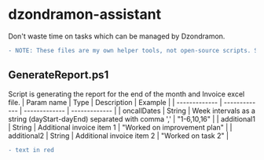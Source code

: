# dzondramon-assistant

Don't waste time on tasks which can be managed by Dzondramon.
```diff
- NOTE: These files are my own helper tools, not open-source scripts. Some parts are maybe hardcoded and won't work for everyone, but you can always edit as per your requirments.
```

## GenerateReport.ps1
Script is generating the report for the end of the month and Invoice excel file.
| Param name  | Type | Description | Example |
| ------------- | ------------- | ------------- | ------------- |
| oncallDates  | String  | Week intervals as a string (dayStart-dayEnd) separated with comma  ',' | "1-6,10,16" |
| additional1  | String  | Additional invoice item 1 | "Worked on improvement plan" |
| additional2  | String  | Additional invoice item 2 | "Worked on task 2" |

```diff
- text in red
```
